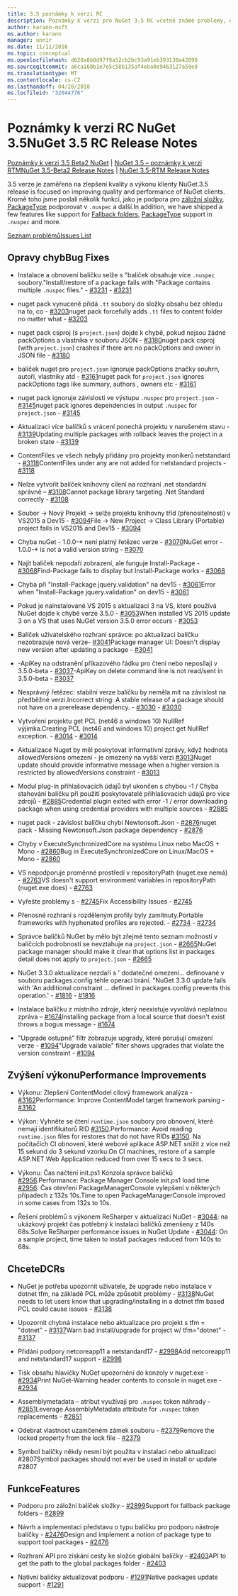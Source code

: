 ```yaml
---
title: 3.5 poznámky k verzi RC
description: Poznámky k verzi pro NuGet 3.5 RC včetně známé problémy, opravy chyb, přidaných funkcí a chcete.
author: karann-msft
ms.author: karann
manager: unnir
ms.date: 11/11/2016
ms.topic: conceptual
ms.openlocfilehash: d620a8b8d97f9a52cb2bc93a91eb393130a42898
ms.sourcegitcommit: a6ca160b1e7e5c58b135af4eba0e9463127a59e8
ms.translationtype: MT
ms.contentlocale: cs-CZ
ms.lasthandoff: 04/28/2018
ms.locfileid: "32044776"
---
```

# <a name="nuget-35-rc-release-notes"></a><span data-ttu-id="c3c72-103">Poznámky k verzi RC NuGet 3.5</span><span class="sxs-lookup"><span data-stu-id="c3c72-103">NuGet 3.5 RC Release Notes</span></span>

<span data-ttu-id="c3c72-104">[Poznámky k verzi 3.5 Beta2 NuGet](../release-notes/nuget-3.5-Beta2.md) | [NuGet 3.5 – poznámky k verzi RTM](../release-notes/nuget-3.5-RTM.md)</span><span class="sxs-lookup"><span data-stu-id="c3c72-104">[NuGet 3.5-Beta2 Release Notes](../release-notes/nuget-3.5-Beta2.md) | [NuGet 3.5-RTM Release Notes](../release-notes/nuget-3.5-RTM.md)</span></span>

<span data-ttu-id="c3c72-105">3.5 verze je zaměřena na zlepšení kvality a výkonu klienty NuGet.</span><span class="sxs-lookup"><span data-stu-id="c3c72-105">3.5 release is focused on improving quality and performance of NuGet clients.</span></span> <span data-ttu-id="c3c72-106">Kromě toho jsme poslali několik funkcí, jako je podpora pro [záložní složky](https://github.com/NuGet/Home/issues/2899), [PackageType](https://github.com/NuGet/Home/issues/2476) podporovat v `.nuspec` a další.</span><span class="sxs-lookup"><span data-stu-id="c3c72-106">In addition, we have shipped a few features like support for [Fallback folders](https://github.com/NuGet/Home/issues/2899), [PackageType](https://github.com/NuGet/Home/issues/2476) support in `.nuspec` and more.</span></span>

[<span data-ttu-id="c3c72-107">Seznam problémů</span><span class="sxs-lookup"><span data-stu-id="c3c72-107">Issues List</span></span>](https://github.com/NuGet/Home/issues?q=is%3Aissue+is%3Aclosed+milestone%3A%223.5%20RC")

## <a name="bug-fixes"></a><span data-ttu-id="c3c72-108">Opravy chyb</span><span class="sxs-lookup"><span data-stu-id="c3c72-108">Bug Fixes</span></span>

* <span data-ttu-id="c3c72-109">Instalace a obnovení balíčku selže s "balíček obsahuje více `.nuspec` soubory."</span><span class="sxs-lookup"><span data-stu-id="c3c72-109">Install/restore of a package fails with "Package contains multiple `.nuspec` files."</span></span><span data-ttu-id="c3c72-110"> - [#3231](https://github.com/NuGet/Home/issues/3231)</span><span class="sxs-lookup"><span data-stu-id="c3c72-110"> - [#3231](https://github.com/NuGet/Home/issues/3231)</span></span>

* <span data-ttu-id="c3c72-111">nuget pack vynuceně přidá `.tt` soubory do složky obsahu bez ohledu na to, co - [#3203](https://github.com/NuGet/Home/issues/3203)</span><span class="sxs-lookup"><span data-stu-id="c3c72-111">nuget pack forcefully adds `.tt` files to content folder no matter what - [#3203](https://github.com/NuGet/Home/issues/3203)</span></span>

* <span data-ttu-id="c3c72-112">nuget pack csproj (s `project.json`) dojde k chybě, pokud nejsou žádné packOptions a vlastníka v souboru JSON - [#3180](https://github.com/NuGet/Home/issues/3180)</span><span class="sxs-lookup"><span data-stu-id="c3c72-112">nuget pack csproj (with `project.json`) crashes if there are no packOptions and owner in JSON file - [#3180](https://github.com/NuGet/Home/issues/3180)</span></span>

* <span data-ttu-id="c3c72-113">balíček nuget pro `project.json` ignoruje packOptions značky souhrn, autoři, vlastníky atd - [#3161](https://github.com/NuGet/Home/issues/3161)</span><span class="sxs-lookup"><span data-stu-id="c3c72-113">nuget pack for `project.json` ignores packOptions tags like summary, authors , owners etc - [#3161](https://github.com/NuGet/Home/issues/3161)</span></span>

* <span data-ttu-id="c3c72-114">nuget pack ignoruje závislosti ve výstupu `.nuspec` pro `project.json`  -  [#3145](https://github.com/NuGet/Home/issues/3145)</span><span class="sxs-lookup"><span data-stu-id="c3c72-114">nuget pack ignores dependencies in output `.nuspec` for `project.json` - [#3145](https://github.com/NuGet/Home/issues/3145)</span></span>

* <span data-ttu-id="c3c72-115">Aktualizaci více balíčků s vrácení ponechá projektu v narušeném stavu - [#3139](https://github.com/NuGet/Home/issues/3139)</span><span class="sxs-lookup"><span data-stu-id="c3c72-115">Updating multiple packages with rollback leaves the project in a broken state - [#3139](https://github.com/NuGet/Home/issues/3139)</span></span>

* <span data-ttu-id="c3c72-116">ContentFiles ve všech nebyly přidány pro projekty monikerů netstandard - [#3118](https://github.com/NuGet/Home/issues/3118)</span><span class="sxs-lookup"><span data-stu-id="c3c72-116">ContentFiles under any are not added for netstandard projects - [#3118](https://github.com/NuGet/Home/issues/3118)</span></span>

* <span data-ttu-id="c3c72-117">Nelze vytvořit balíček knihovny cílení na rozhraní .net standardní správně – [#3108](https://github.com/NuGet/Home/issues/3108)</span><span class="sxs-lookup"><span data-stu-id="c3c72-117">Cannot package library targeting .Net Standard correctly - [#3108](https://github.com/NuGet/Home/issues/3108)</span></span>

* <span data-ttu-id="c3c72-118">Soubor -> Nový Projekt -> selže projektu knihovny tříd (přenositelností) v VS2015 a Dev15 - [#3094](https://github.com/NuGet/Home/issues/3094)</span><span class="sxs-lookup"><span data-stu-id="c3c72-118">File -> New Project -> Class Library (Portable) project fails in VS2015 and Dev15 - [#3094](https://github.com/NuGet/Home/issues/3094)</span></span>

* <span data-ttu-id="c3c72-119">Chyba nuGet - 1.0.0-\* není platný řetězec verze - [#3070](https://github.com/NuGet/Home/issues/3070)</span><span class="sxs-lookup"><span data-stu-id="c3c72-119">NuGet error - 1.0.0-\* is not a valid version string - [#3070](https://github.com/NuGet/Home/issues/3070)</span></span>

* <span data-ttu-id="c3c72-120">Najít balíček nepodaří zobrazení, ale funguje Install-Package - [#3068](https://github.com/NuGet/Home/issues/3068)</span><span class="sxs-lookup"><span data-stu-id="c3c72-120">Find-Package fails to display but Install-Package works - [#3068](https://github.com/NuGet/Home/issues/3068)</span></span>

* <span data-ttu-id="c3c72-121">Chyba při "Install-Package jquery.validation" na dev15 - [#3061](https://github.com/NuGet/Home/issues/3061)</span><span class="sxs-lookup"><span data-stu-id="c3c72-121">Error when "Install-Package jquery.validation" on dev15 - [#3061](https://github.com/NuGet/Home/issues/3061)</span></span>

* <span data-ttu-id="c3c72-122">Pokud je nainstalované VS 2015 s aktualizací 3 na VS, které používá NuGet dojde k chybě verze 3.5.0 - [#3053](https://github.com/NuGet/Home/issues/3053)</span><span class="sxs-lookup"><span data-stu-id="c3c72-122">When installed VS 2015 update 3 on a VS that uses NuGet version 3.5.0 error occurs - [#3053](https://github.com/NuGet/Home/issues/3053)</span></span>

* <span data-ttu-id="c3c72-123">Balíček uživatelského rozhraní správce: po aktualizaci balíčku nezobrazuje nová verze- [#3041](https://github.com/NuGet/Home/issues/3041)</span><span class="sxs-lookup"><span data-stu-id="c3c72-123">Package manager UI: Doesn't display new version after updating a package - [#3041](https://github.com/NuGet/Home/issues/3041)</span></span>

* <span data-ttu-id="c3c72-124">-ApiKey na odstranění příkazového řádku pro čtení nebo neposílají v 3.5.0-beta - [#3037](https://github.com/NuGet/Home/issues/3037)</span><span class="sxs-lookup"><span data-stu-id="c3c72-124">-ApiKey on delete command line is not read/sent in 3.5.0-beta - [#3037](https://github.com/NuGet/Home/issues/3037)</span></span>

* <span data-ttu-id="c3c72-125">Nesprávný řetězec: stabilní verze balíčku by neměla mít na závislost na předběžné verzi.</span><span class="sxs-lookup"><span data-stu-id="c3c72-125">Incorrect string: A stable release of a package should not have on a prerelease dependency.</span></span><span data-ttu-id="c3c72-126"> - [#3030](https://github.com/NuGet/Home/issues/3030)</span><span class="sxs-lookup"><span data-stu-id="c3c72-126"> - [#3030](https://github.com/NuGet/Home/issues/3030)</span></span>

* <span data-ttu-id="c3c72-127">Vytvoření projektu get PCL (net46 a windows 10) NullRef výjimka.</span><span class="sxs-lookup"><span data-stu-id="c3c72-127">Creating PCL (net46 and windows 10) project get NullRef exception.</span></span><span data-ttu-id="c3c72-128"> - [#3014](https://github.com/NuGet/Home/issues/3014)</span><span class="sxs-lookup"><span data-stu-id="c3c72-128"> - [#3014](https://github.com/NuGet/Home/issues/3014)</span></span>

* <span data-ttu-id="c3c72-129">Aktualizace Nuget by měl poskytovat informativní zprávy, když hodnota allowedVersions omezení - je omezený na vyšší verzi [#3013](https://github.com/NuGet/Home/issues/3013)</span><span class="sxs-lookup"><span data-stu-id="c3c72-129">Nuget update should provide informative message when a higher version is restricted by allowedVersions constraint - [#3013](https://github.com/NuGet/Home/issues/3013)</span></span>

* <span data-ttu-id="c3c72-130">Modul plug-in přihlašovacích údajů byl ukončen s chybou -1 / Chyba stahování balíčku při použití poskytovatelé přihlašovacích údajů pro více zdrojů - [#2885](https://github.com/NuGet/Home/issues/2885)</span><span class="sxs-lookup"><span data-stu-id="c3c72-130">Credential plugin exited with error -1 / error downloading package when using credential providers with multiple sources - [#2885](https://github.com/NuGet/Home/issues/2885)</span></span>

* <span data-ttu-id="c3c72-131">nuget pack - závislost balíčku chybí Newtonsoft.Json - [#2876](https://github.com/NuGet/Home/issues/2876)</span><span class="sxs-lookup"><span data-stu-id="c3c72-131">nuget pack - Missing Newtonsoft.Json package dependency - [#2876](https://github.com/NuGet/Home/issues/2876)</span></span>

* <span data-ttu-id="c3c72-132">Chyby v ExecuteSynchronizedCore na systému Linux nebo MacOS + Mono - [#2860](https://github.com/NuGet/Home/issues/2860)</span><span class="sxs-lookup"><span data-stu-id="c3c72-132">Bug in ExecuteSynchronizedCore on Linux/MacOS + Mono - [#2860](https://github.com/NuGet/Home/issues/2860)</span></span>

* <span data-ttu-id="c3c72-133">VS nepodporuje proměnné prostředí v repositoryPath (nuget.exe nemá) - [#2763](https://github.com/NuGet/Home/issues/2763)</span><span class="sxs-lookup"><span data-stu-id="c3c72-133">VS doesn't support environment variables in repositoryPath (nuget.exe does) - [#2763](https://github.com/NuGet/Home/issues/2763)</span></span>

* <span data-ttu-id="c3c72-134">Vyřešte problémy s - [#2745](https://github.com/NuGet/Home/issues/2745)</span><span class="sxs-lookup"><span data-stu-id="c3c72-134">Fix Accessibility Issues - [#2745](https://github.com/NuGet/Home/issues/2745)</span></span>

* <span data-ttu-id="c3c72-135">Přenosné rozhraní s rozděleným profily byly zamítnuty.</span><span class="sxs-lookup"><span data-stu-id="c3c72-135">Portable frameworks with hyphenated profiles are rejected.</span></span><span data-ttu-id="c3c72-136"> - [#2734](https://github.com/NuGet/Home/issues/2734)</span><span class="sxs-lookup"><span data-stu-id="c3c72-136"> - [#2734](https://github.com/NuGet/Home/issues/2734)</span></span>

* <span data-ttu-id="c3c72-137">Správce balíčků NuGet by mělo být zřejmé tento seznam možností v balíčcích podrobností se nevztahuje na `project.json`  -  [#2665](https://github.com/NuGet/Home/issues/2665)</span><span class="sxs-lookup"><span data-stu-id="c3c72-137">NuGet package manager should make it clear that options list in packages detail does not apply to `project.json` - [#2665](https://github.com/NuGet/Home/issues/2665)</span></span>

* <span data-ttu-id="c3c72-138">NuGet 3.3.0 aktualizace nezdaří s ' dodatečné omezení... definované v souboru packages.config téhle operaci brání. "</span><span class="sxs-lookup"><span data-stu-id="c3c72-138">NuGet 3.3.0 update fails with 'An additional constraint ... defined in packages.config prevents this operation.'</span></span><span data-ttu-id="c3c72-139"> - [#1816](https://github.com/NuGet/Home/issues/1816)</span><span class="sxs-lookup"><span data-stu-id="c3c72-139"> - [#1816](https://github.com/NuGet/Home/issues/1816)</span></span>

* <span data-ttu-id="c3c72-140">Instalace balíčku z místního zdroje, který neexistuje vyvolává neplatnou zpráva – [#1674](https://github.com/NuGet/Home/issues/1674)</span><span class="sxs-lookup"><span data-stu-id="c3c72-140">Installing package from a local source that doesn't exist throws a bogus message - [#1674](https://github.com/NuGet/Home/issues/1674)</span></span>

* <span data-ttu-id="c3c72-141">"Upgrade ostupné" filtr zobrazuje upgrady, které porušují omezení verze - [#1094](https://github.com/NuGet/Home/issues/1094)</span><span class="sxs-lookup"><span data-stu-id="c3c72-141">"Upgrade vailable" filter shows upgrades that violate the version constraint - [#1094](https://github.com/NuGet/Home/issues/1094)</span></span>

## <a name="performance-improvements"></a><span data-ttu-id="c3c72-142">Zvýšení výkonu</span><span class="sxs-lookup"><span data-stu-id="c3c72-142">Performance Improvements</span></span>

* <span data-ttu-id="c3c72-143">Výkonu: Zlepšení ContentModel cílový framework analýza - [#3162](https://github.com/NuGet/Home/issues/3162)</span><span class="sxs-lookup"><span data-stu-id="c3c72-143">Performance: Improve ContentModel target framework parsing - [#3162](https://github.com/NuGet/Home/issues/3162)</span></span>

* <span data-ttu-id="c3c72-144">Výkon: Vyhněte se čtení `runtime.json` soubory pro obnovení, které nemají identifikátorů RID [#3150](https://github.com/NuGet/Home/issues/3150).</span><span class="sxs-lookup"><span data-stu-id="c3c72-144">Performance: Avoid reading `runtime.json` files for restores that do not have RIDs [#3150](https://github.com/NuGet/Home/issues/3150).</span></span> <span data-ttu-id="c3c72-145">Na počítačích CI obnovení, které webové aplikace ASP.NET snížit z více než 15 sekund do 3 sekund vzorku.</span><span class="sxs-lookup"><span data-stu-id="c3c72-145">On CI machines, restore of a sample ASP.NET Web Application reduced from over 15 secs to 3 secs.</span></span>

* <span data-ttu-id="c3c72-146">Výkonu: Čas načtení init.ps1 Konzola správce balíčků [#2956](https://github.com/NuGet/Home/issues/2956).</span><span class="sxs-lookup"><span data-stu-id="c3c72-146">Performance: Package Manager Console init.ps1 load time [#2956](https://github.com/NuGet/Home/issues/2956).</span></span> <span data-ttu-id="c3c72-147">Čas otevření PackageManagerConsole vylepšení v některých případech z 132s 10s.</span><span class="sxs-lookup"><span data-stu-id="c3c72-147">Time to open PackageManagerConsole improved in some cases from 132s to 10s.</span></span>

* <span data-ttu-id="c3c72-148">Řešení problémů s výkonem ReSharper v aktualizaci NuGet - [#3044](https://github.com/NuGet/Home/issues/3044): na ukázkový projekt čas potřebný k instalaci balíčků zmenšeny z 140s 68s.</span><span class="sxs-lookup"><span data-stu-id="c3c72-148">Solve ReSharper performance issues in NuGet Update - [#3044](https://github.com/NuGet/Home/issues/3044): On a sample project, time taken to install packages reduced from 140s to 68s.</span></span>

## <a name="dcrs"></a><span data-ttu-id="c3c72-149">Chcete</span><span class="sxs-lookup"><span data-stu-id="c3c72-149">DCRs</span></span>

* <span data-ttu-id="c3c72-150">NuGet je potřeba upozornit uživatele, že upgrade nebo instalace v dotnet tfm, na základě PCL může způsobit problémy - [#3138](https://github.com/NuGet/Home/issues/3138)</span><span class="sxs-lookup"><span data-stu-id="c3c72-150">NuGet needs to let users know that upgrading/installing in a dotnet tfm based PCL could cause issues - [#3138](https://github.com/NuGet/Home/issues/3138)</span></span>

* <span data-ttu-id="c3c72-151">Upozornit chybná instalace nebo aktualizace pro projekt s tfm = "dotnet" - [#3137](https://github.com/NuGet/Home/issues/3137)</span><span class="sxs-lookup"><span data-stu-id="c3c72-151">Warn bad install/upgrade for project w/ tfm="dotnet" - [#3137](https://github.com/NuGet/Home/issues/3137)</span></span>

* <span data-ttu-id="c3c72-152">Přidání podpory netcoreapp11 a netstandard17 - [#2998](https://github.com/NuGet/Home/issues/2998)</span><span class="sxs-lookup"><span data-stu-id="c3c72-152">Add netcoreapp11 and netstandard17 support - [#2998](https://github.com/NuGet/Home/issues/2998)</span></span>

* <span data-ttu-id="c3c72-153">Tisk obsahu hlavičky NuGet upozornění do konzoly v nuget.exe - [#2934](https://github.com/NuGet/Home/issues/2934)</span><span class="sxs-lookup"><span data-stu-id="c3c72-153">Print NuGet-Warning header contents to console in nuget.exe - [#2934](https://github.com/NuGet/Home/issues/2934)</span></span>

* <span data-ttu-id="c3c72-154">Assemblymetadata – atribut využívají pro `.nuspec` token náhrady - [#2851](https://github.com/NuGet/Home/issues/2851)</span><span class="sxs-lookup"><span data-stu-id="c3c72-154">Leverage AssemblyMetadata attribute for `.nuspec` token replacements - [#2851](https://github.com/NuGet/Home/issues/2851)</span></span>

* <span data-ttu-id="c3c72-155">Odebrat vlastnost uzamčeném zámek souboru - [#2379](https://github.com/NuGet/Home/issues/2379)</span><span class="sxs-lookup"><span data-stu-id="c3c72-155">Remove the locked property from the lock file - [#2379](https://github.com/NuGet/Home/issues/2379)</span></span>

* <span data-ttu-id="c3c72-156">Symbol balíčky někdy nesmí být použita v instalaci nebo aktualizaci #2807</span><span class="sxs-lookup"><span data-stu-id="c3c72-156">Symbol packages should not ever be used in install or update #2807</span></span>

## <a name="features"></a><span data-ttu-id="c3c72-157">Funkce</span><span class="sxs-lookup"><span data-stu-id="c3c72-157">Features</span></span>

* <span data-ttu-id="c3c72-158">Podporu pro záložní balíček složky - [#2899](https://github.com/NuGet/Home/issues/2899)</span><span class="sxs-lookup"><span data-stu-id="c3c72-158">Support for fallback package folders - [#2899](https://github.com/NuGet/Home/issues/2899)</span></span>

* <span data-ttu-id="c3c72-159">Návrh a implementaci představu o typu balíčku pro podporu nástroje balíčky - [#2476](https://github.com/NuGet/Home/issues/2476)</span><span class="sxs-lookup"><span data-stu-id="c3c72-159">Design and implement a notion of package type to support tool packages - [#2476](https://github.com/NuGet/Home/issues/2476)</span></span>

* <span data-ttu-id="c3c72-160">Rozhraní API pro získání cesty ke složce globální balíčky - [#2403](https://github.com/NuGet/Home/issues/2403)</span><span class="sxs-lookup"><span data-stu-id="c3c72-160">API to get the path to the global packages folder - [#2403](https://github.com/NuGet/Home/issues/2403)</span></span>

* <span data-ttu-id="c3c72-161">Nativní balíčky aktualizovat podporu - [#1291](https://github.com/NuGet/Home/issues/1291)</span><span class="sxs-lookup"><span data-stu-id="c3c72-161">Native packages update support - [#1291](https://github.com/NuGet/Home/issues/1291)</span></span>
